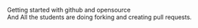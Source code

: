 Getting started with github and opensource<br>
 And All the students are doing forking and creating pull requests.
